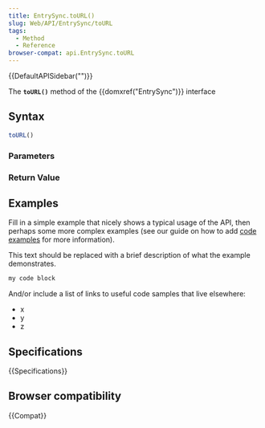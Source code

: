 ```yaml
---
title: EntrySync.toURL()
slug: Web/API/EntrySync/toURL
tags:
  - Method
  - Reference
browser-compat: api.EntrySync.toURL
---
```

{{DefaultAPISidebar("")}}

The **`toURL()`** method of the {{domxref("EntrySync")}} interface 

## Syntax

```js
toURL()
```

### Parameters



### Return Value



## Examples

Fill in a simple example that nicely shows a typical usage of the API, then perhaps some more complex examples (see our guide on how to add [code examples](/en-US/docs/MDN/Contribute/Structures/Code_examples) for more information).

This text should be replaced with a brief description of what the example demonstrates.

```js
my code block
```

And/or include a list of links to useful code samples that live elsewhere:

*   x
*   y
*   z

## Specifications

{{Specifications}}

## Browser compatibility

{{Compat}}

